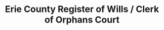 ---
layout: repo
title: "Erie County Register of Wills / Clerk of Orphans Court"
id: 13565
permalink: repos/13565/
---